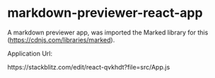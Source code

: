 # markdown-previewer-react-app

A markdown previewer app, was imported the Marked library for this (https://cdnjs.com/libraries/marked).

<p>Application Url: </p>https://stackblitz.com/edit/react-qvkhdt?file=src/App.js
